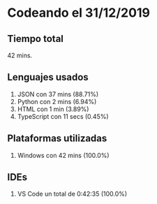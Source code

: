 # Codeando el 31/12/2019

## Tiempo total
42 mins.

## Lenguajes usados
1. JSON con 37 mins (88.71%)
1. Python con 2 mins (6.94%)
1. HTML con 1 min (3.89%)
1. TypeScript con 11 secs (0.45%)

## Plataformas utilizadas
1. Windows con 42 mins (100.0%)

## IDEs
1. VS Code un total de 0:42:35 (100.0%)
